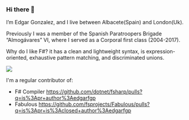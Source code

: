 ### Hi there 👋

I’m Edgar Gonzalez, and I live between Albacete(Spain) and London(Uk).

Previously I was a member of the Spanish Paratroopers Brigade “Almogávares” VI, where I served as a Corporal first class (2004-2017).

Why do I like F#? it has a clean and lightweight syntax, is expression-oriented, exhaustive pattern matching, and discriminated unions.

![](https://github-profile-summary-cards.vercel.app/api/cards/profile-details?username=edgarfgp&theme=github_dark)

I'm a regular contributor of: 

- F# Compiler https://github.com/dotnet/fsharp/pulls?q=is%3Apr+author%3Aedgarfgp
- Fabulous https://github.com/fsprojects/Fabulous/pulls?q=is%3Apr+is%3Aclosed+author%3Aedgarfgp
